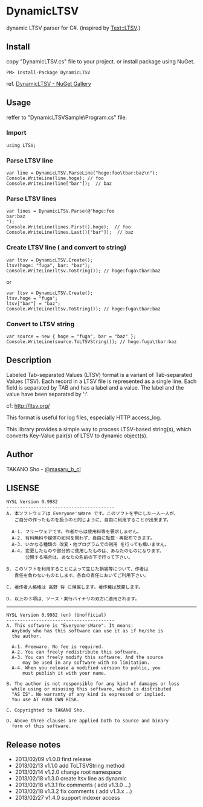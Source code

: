 # DynamicLTSV
dynamic LTSV parser for C#. (inspired by [Text::LTSV](https://github.com/naoya/perl-Text-LTSV).)

## Install
copy "DynamicLTSV.cs" file to your project. or install package using NuGet.

    PM> Install-Package DynamicLTSV

ref. [DynamicLTSV - NuGet Gallery](https://nuget.org/packages/DynamicLTSV/)

## Usage
reffer to "DynamicLTSVSample\Program.cs" file.

### Import

    using LTSV;

### Parse LTSV line

    var line = DynamicLTSV.ParseLine("hoge:foo\tbar:baz\n");
    Console.WriteLine(line.hoge); // foo
    Console.WriteLine(line["bar"]);  // baz

### Parse LTSV lines
    var lines = DynamicLTSV.Parse(@"hoge:foo
    bar:baz
    ");
    Console.WriteLine(lines.First().hoge);  // foo
    Console.WriteLine(lines.Last()["bar"]);  // baz

### Create LTSV line ( and convert to string)

    var ltsv = DynamicLTSV.Create();
    ltsv(hoge: "fuga", bar: "baz");
    Console.WriteLine(ltsv.ToString()); // hoge:fuga\tbar:baz

or

    var ltsv = DynamicLTSV.Create();
    ltsv.hoge = "fuga";
    ltsv["bar"] = "baz";
    Console.WriteLine(ltsv.ToString()); // hoge:fuga\tbar:baz

### Convert to LTSV string

    var source = new { hoge = "fuga", bar = "baz" };
    Console.WriteLine(source.ToLTSVString()); // hoge:fuga\tbar:baz

## Description
Labeled Tab-separated Values (LTSV) format is a variant of Tab-separated Values (TSV). Each record in a LTSV file is represented as a single line. Each field is separated by TAB and has a label and a value. The label and the value have been separated by ':'.

cf: <http://ltsv.org/>

This format is useful for log files, especially HTTP access_log.

This library provides a simple way to process LTSV-based string(s), which converts Key-Value pair(s) of LTSV to dynamic object(s).

## Author
TAKANO Sho - [@masaru\_b\_cl](https://twitter.com/masaru_b_cl/)

## LISENSE
    NYSL Version 0.9982
    ----------------------------------------
    A. 本ソフトウェアは Everyone'sWare です。このソフトを手にした一人一人が、
       ご自分の作ったものを扱うのと同じように、自由に利用することが出来ます。

      A-1. フリーウェアです。作者からは使用料等を要求しません。
      A-2. 有料無料や媒体の如何を問わず、自由に転載・再配布できます。
      A-3. いかなる種類の 改変・他プログラムでの利用 を行っても構いません。
      A-4. 変更したものや部分的に使用したものは、あなたのものになります。
           公開する場合は、あなたの名前の下で行って下さい。

    B. このソフトを利用することによって生じた損害等について、作者は
       責任を負わないものとします。各自の責任においてご利用下さい。

    C. 著作者人格権は 高野 将 に帰属します。著作権は放棄します。

    D. 以上の３項は、ソース・実行バイナリの双方に適用されます。

- - -

    NYSL Version 0.9982 (en) (Unofficial)
    ----------------------------------------
    A. This software is "Everyone'sWare". It means:
      Anybody who has this software can use it as if he/she is
      the author.
    
      A-1. Freeware. No fee is required.
      A-2. You can freely redistribute this software.
      A-3. You can freely modify this software. And the source
          may be used in any software with no limitation.
      A-4. When you release a modified version to public, you
          must publish it with your name.
    
    B. The author is not responsible for any kind of damages or loss
      while using or misusing this software, which is distributed
      "AS IS". No warranty of any kind is expressed or implied.
      You use AT YOUR OWN RISK.
    
    C. Copyrighted to TAKANO Sho.
    
    D. Above three clauses are applied both to source and binary
      form of this software.

## Release notes
* 2013/02/09 v1.0.0  first release
* 2013/02/13 v1.1.0  add ToLTSVString method
* 2013/02/14 v1.2.0  change root namespace
* 2013/02/18 v1.3.0  create ltsv line as dynamic
* 2013/02/18 v1.3.1  fix comments ( add v1.3.0 ...)
* 2013/02/18 v1.3.2  fix comments ( add v1.3.x ...)
* 2013/02/27 v1.4.0  support indexer access
